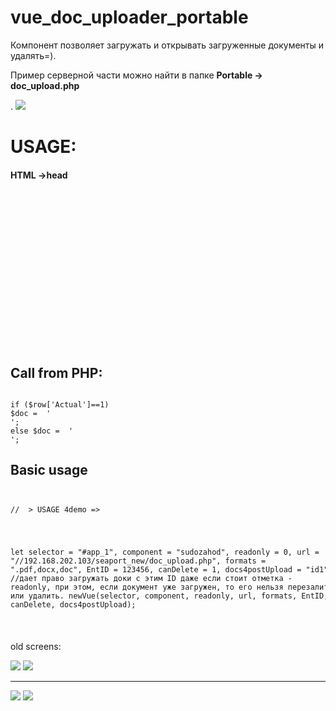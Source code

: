 # vue_doc_uploader_portable
Компонент позволяет загружать и открывать загруженные документы и удалять=). 
<p>Пример серверной части можно найти в папке <b>Portable -> doc_upload.php</b></p>. 

<img src="https://m.vk.com/doc-125614288_465782482">
<h1>USAGE:</h1>
<h4>HTML ->head</h4>
<code>
<pre>
<!-- VUE -->
<link 	href="./js/uploader/portable/css/style.css"         type="text/css" rel="stylesheet"/>
<link 	href="./js/uploader/portable/css/bootstrap.min.css" type="text/css" rel="stylesheet"/>
<link 	href="./js/uploader/portable/css/bootstrap-vue.css" type="text/css" rel="stylesheet"/>
<script src='./js/uploader/portable/libs/vue.js'            type="text/javascript"></script>
<script	src="./js/uploader/portable/libs/bootstrap-vue.js"  type="text/javascript"></script>
<script src="./js/uploader/portable/libs/axios.min.js"      type="text/javascript"></script>

<script src="./js/uploader/portable/script.js"              type="text/javascript" ></script>
<script src="./js/uploader/portable/libs/polyfill.min.js"   type="text/javascript"></script>

<link href="https://use.fontawesome.com/releases/v5.0.9/css/all.css"  rel="stylesheet" >
<!-- /VUE -->
</pre>
</code>
<h2>Call from PHP:</h2>
<code>
if ($row['Actual']==1) 
$doc =  '<div id="app_1"></div><script>var selector = "#app_1", component = "sudos", readonly = 0, formats = ".pdf", url123 = "//192.168.202.103/seaport***_new/doc_upload.php", canDelete = 1, docs4postUpload = "id44"; newVue(selector, component, readonly, url123, formats,'.$ID.', canDelete, docs4postUpload); </script>';
else $doc =  '<div id="app_1"></div><script>var selector = "#app_1", component = "sudos", readonly = 1, formats = ".pdf", url123 = "//192.168.202.103/seaport***_new/doc_upload.php", canDelete = 1, docs4postUpload = "id44"; newVue(selector, component, readonly, url123, formats,'.$ID.', canDelete, docs4postUpload);</script>';
</code>

<h2>Basic usage</h2>
<code>
<pre>
//  > USAGE 4demo => 	 
 <div align="center" id="app_1" ></div>

let
       selector = "#app_1",
       component = "sudozahod",
       readonly = 0, 
       url = "//192.168.202.103/seaport_new/doc_upload.php",
       formats = ".pdf,docx,doc",
       EntID = 123456,
       canDelete = 1,
       docs4postUpload = "id1"; //дает право загружать доки с этим ID даже если стоит отметка - readonly, при этом, если документ уже загружен, то его нельзя перезалить или удалить.
       newVue(selector, component, readonly, url, formats, EntID, canDelete, docs4postUpload); 
</pre>
</code> 

<p>old screens:</p>
<img src="https://pp.userapi.com/c834102/v834102776/11174e/oZxAjIAhtB8.jpg">
<img src="https://pp.userapi.com/c845322/v845322120/36ed9/UVptQSyjThM.jpg">

<hr>
<img src="https://sun1-4.userapi.com/c840429/v840429274/7371a/CgXOasGuA6g.jpg">
<img src="https://m.vk.com/doc40778210_463992267">
